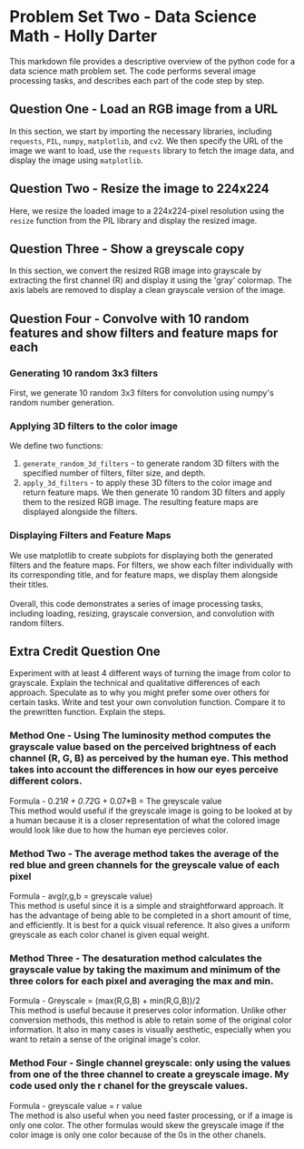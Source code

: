 # Problem Set Two - Data Science Math - Holly Darter
This markdown file provides a descriptive overview of the python code for a data science math problem set. The code performs several image processing tasks, and describes each part of the code step by step. 
## Question One - Load an RGB image from a URL
In this section, we start by importing the necessary libraries, including `requests`, `PIL`, `numpy`, `matplotlib`, and `cv2`. We then specify the URL of the image we want to load, use the `requests` library to fetch the image data, and display the image using `matplotlib`.
## Question Two - Resize the image to 224x224 
Here, we resize the loaded image to a 224x224-pixel resolution using the `resize` function from the PIL library and display the resized image.
## Question Three - Show a greyscale copy
In this section, we convert the resized RGB image into grayscale by extracting the first channel (R) and display it using the 'gray' colormap. The axis labels are removed to display a clean grayscale version of the image.
## Question Four - Convolve with 10 random features and show filters and feature maps for each
### Generating 10 random 3x3 filters
First, we generate 10 random 3x3 filters for convolution using numpy's random number generation.
### Applying 3D filters to the color image
We define two functions:
1. `generate_random_3d_filters` - to generate random 3D filters with the specified number of filters, filter size, and depth.
2. `apply_3d_filters` - to apply these 3D filters to the color image and return feature maps.
We then generate 10 random 3D filters and apply them to the resized RGB image. The resulting feature maps are displayed alongside the filters.
### Displaying Filters and Feature Maps
We use matplotlib to create subplots for displaying both the generated filters and the feature maps. For filters, we show each filter individually with its corresponding title, and for feature maps, we display them alongside their titles.<br>
<br>
Overall, this code demonstrates a series of image processing tasks, including loading, resizing, grayscale conversion, and convolution with random filters.
## Extra Credit Question One 
Experiment with at least 4 different ways of turning the image from color to grayscale. Explain the technical and qualitative differences of each approach. Speculate as to why you might prefer some over others for certain tasks. Write and test your own convolution function. Compare it to the prewritten function. Explain the steps.
### Method One - Using The luminosity method computes the grayscale value based on the perceived brightness of each channel (R, G, B) as perceived by the human eye. This method takes into account the differences in how our eyes perceive different colors.
Formula - 0.21*R + 0.72*G + 0.07*B = The greyscale value <br>
This method would useful if the greyscale image is going to be looked at by a human because it is a closer representation of what the colored image would look like due to how the human eye percieves color. 
### Method Two - The average method takes the average of the red blue and green channels for the greyscale value of each pixel
Formula - avg(r,g,b = greyscale value) <br>
This method is useful since it is a simple and straightforward approach. It has the advantage of being able to be completed in a short amount of time, and efficiently. It is best for a quick visual reference. It also gives a uniform greyscale as each color chanel is given equal weight. 
### Method Three - The desaturation method calculates the grayscale value by taking the maximum and minimum of the three colors for each pixel and averaging the max and min.
Formula - Greyscale = (max(R,G,B) + min(R,G,B))/2 <br>
This method is useful because it preserves color information. Unlike other conversion methods, this method is able to retain some of the original color information. It also in many cases is visually aesthetic, especially when you want to retain a sense of the original image's color. 
### Method Four - Single channel greyscale: only using the values from one of the three channel to create a greyscale image. My code used only the r chanel for the greyscale values. 
Formula - greyscale value = r value <br>
The method is also useful when you need faster processing, or if a image is only one color. The other formulas would skew the greyscale image if the color image is only one color because of the 0s in the other chanels. 
